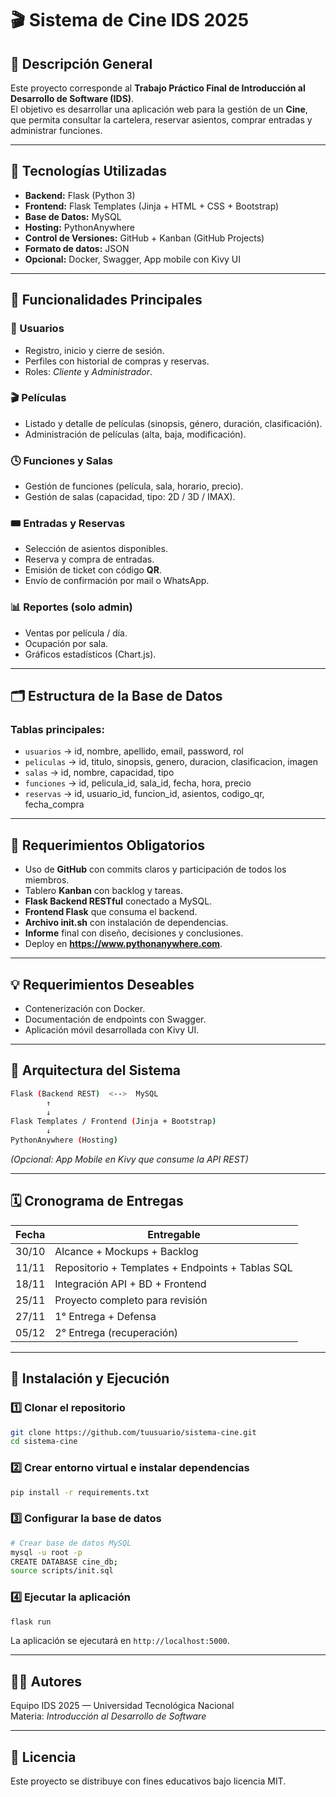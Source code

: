 # 🎬 Sistema de Cine IDS 2025

## 🧾 Descripción General
Este proyecto corresponde al **Trabajo Práctico Final de Introducción al Desarrollo de Software (IDS)**.  
El objetivo es desarrollar una aplicación web para la gestión de un **Cine**, que permita consultar la cartelera, reservar asientos, comprar entradas y administrar funciones.

---

## 🚀 Tecnologías Utilizadas
- **Backend:** Flask (Python 3)
- **Frontend:** Flask Templates (Jinja + HTML + CSS + Bootstrap)
- **Base de Datos:** MySQL
- **Hosting:** PythonAnywhere
- **Control de Versiones:** GitHub + Kanban (GitHub Projects)
- **Formato de datos:** JSON
- **Opcional:** Docker, Swagger, App mobile con Kivy UI

---

## 🎯 Funcionalidades Principales

### 👥 Usuarios
- Registro, inicio y cierre de sesión.
- Perfiles con historial de compras y reservas.
- Roles: *Cliente* y *Administrador*.

### 🎬 Películas
- Listado y detalle de películas (sinopsis, género, duración, clasificación).
- Administración de películas (alta, baja, modificación).

### 🕓 Funciones y Salas
- Gestión de funciones (película, sala, horario, precio).
- Gestión de salas (capacidad, tipo: 2D / 3D / IMAX).

### 🎟️ Entradas y Reservas
- Selección de asientos disponibles.
- Reserva y compra de entradas.
- Emisión de ticket con código **QR**.
- Envío de confirmación por mail o WhatsApp.

### 📊 Reportes (solo admin)
- Ventas por película / día.
- Ocupación por sala.
- Gráficos estadísticos (Chart.js).

---

## 🗂️ Estructura de la Base de Datos

### Tablas principales:
- `usuarios` → id, nombre, apellido, email, password, rol
- `peliculas` → id, titulo, sinopsis, genero, duracion, clasificacion, imagen
- `salas` → id, nombre, capacidad, tipo
- `funciones` → id, pelicula_id, sala_id, fecha, hora, precio
- `reservas` → id, usuario_id, funcion_id, asientos, codigo_qr, fecha_compra

---

## 🔧 Requerimientos Obligatorios
- Uso de **GitHub** con commits claros y participación de todos los miembros.
- Tablero **Kanban** con backlog y tareas.
- **Flask Backend RESTful** conectado a MySQL.
- **Frontend Flask** que consuma el backend.
- **Archivo init.sh** con instalación de dependencias.
- **Informe** final con diseño, decisiones y conclusiones.
- Deploy en **https://www.pythonanywhere.com**.

---

## 💡 Requerimientos Deseables
- Contenerización con Docker.
- Documentación de endpoints con Swagger.
- Aplicación móvil desarrollada con Kivy UI.

---

## 🧱 Arquitectura del Sistema

```bash
Flask (Backend REST)  <-->  MySQL
        ↑
        ↓
Flask Templates / Frontend (Jinja + Bootstrap)
        ↓
PythonAnywhere (Hosting)
```
*(Opcional: App Mobile en Kivy que consume la API REST)*

---

## 🗓️ Cronograma de Entregas

| Fecha | Entregable |
|--------|-------------|
| 30/10 | Alcance + Mockups + Backlog |
| 11/11 | Repositorio + Templates + Endpoints + Tablas SQL |
| 18/11 | Integración API + BD + Frontend |
| 25/11 | Proyecto completo para revisión |
| 27/11 | 1° Entrega + Defensa |
| 05/12 | 2° Entrega (recuperación) |

---

## 🧩 Instalación y Ejecución

### 1️⃣ Clonar el repositorio
```bash
git clone https://github.com/tuusuario/sistema-cine.git
cd sistema-cine
```

### 2️⃣ Crear entorno virtual e instalar dependencias
```bash
pip install -r requirements.txt
```

### 3️⃣ Configurar la base de datos
```bash
# Crear base de datos MySQL
mysql -u root -p
CREATE DATABASE cine_db;
source scripts/init.sql
```

### 4️⃣ Ejecutar la aplicación
```bash
flask run
```

La aplicación se ejecutará en `http://localhost:5000`.

---

## 👨‍💻 Autores
Equipo IDS 2025 — Universidad Tecnológica Nacional  
Materia: *Introducción al Desarrollo de Software*

---

## 📜 Licencia
Este proyecto se distribuye con fines educativos bajo licencia MIT.
